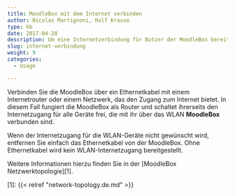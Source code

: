 ```yaml
---
title: MoodleBox mit dem Internet verbinden
author: Nicolas Martignoni, Ralf Krause
type: kb
date: 2017-04-20
description: Um eine Internetverbindung für Nutzer der MoodleBox bereitzustellen, verbinden Sie diese mit einem Ethernet-Netzwerk, das mit dem Internet verbunden ist
slug: internet-verbindung
weight: 9
categories:
  - Usage

---
```

Verbinden Sie die MoodleBox über ein Ethernetkabel mit einem Internetrouter oder einem Netzwerk, das den Zugang zum Internet bietet. In diesem Fall fungiert die MoodleBox als Router und schaltet ihrerseits den Internetzugang für alle Geräte frei, die mit ihr über das WLAN __MoodleBox__ verbunden sind.

Wenn der Internetzugang für die WLAN-Geräte nicht gewünscht wird, entfernen Sie einfach das Ethernetkabel von der MoodleBox. Ohne Ethernetkabel wird kein WLAN-Internetzugang bereitgestellt.

Weitere Informationen hierzu finden Sie in der [MoodleBox Netzwerktopologie][1].

 [1]: {{< relref "network-topology.de.md" >}}
